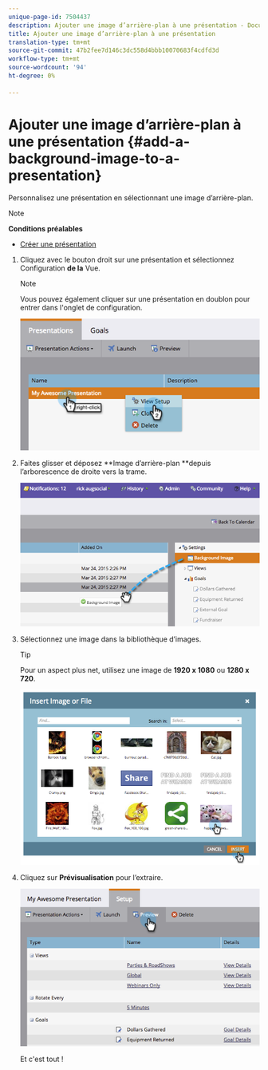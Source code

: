 ```yaml
---
unique-page-id: 7504437
description: Ajouter une image d’arrière-plan à une présentation - Documentation sur le marketing - Documentation sur le produit
title: Ajouter une image d’arrière-plan à une présentation
translation-type: tm+mt
source-git-commit: 47b2fee7d146c3dc558d4bbb10070683f4cdfd3d
workflow-type: tm+mt
source-wordcount: '94'
ht-degree: 0%

---
```



# Ajouter une image d’arrière-plan à une présentation {#add-a-background-image-to-a-presentation}

Personnalisez une présentation en sélectionnant une image d’arrière-plan.

>[!NOTE]
>
>**Conditions préalables**
>
>* [Créer une présentation](create-a-presentation.md)

>



1. Cliquez avec le bouton droit sur une présentation et sélectionnez Configuration **de la** Vue.

   >[!NOTE]
   >
   >Vous pouvez également cliquer sur une présentation en doublon pour entrer dans l&#39;onglet de configuration.

   ![](assets/image2015-3-24-14-3a36-3a52.png)

1. Faites glisser et déposez **Image d’arrière-plan **depuis l’arborescence de droite vers la trame.

   ![](assets/image2015-3-24-14-3a39-3a40.png)

1. Sélectionnez une image dans la bibliothèque d’images.

   >[!TIP]
   >
   >Pour un aspect plus net, utilisez une image de **1920 x 1080** ou **1280 x 720**.

   ![](assets/image2015-3-24-14-3a47-3a57.png)

1. Cliquez sur **Prévisualisation** pour l’extraire.

   ![](assets/image2015-3-24-14-3a51-3a1.png)

   Et c&#39;est tout !


